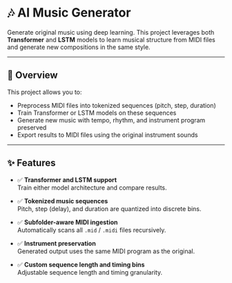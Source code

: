 # 🎶 AI Music Generator

Generate original music using deep learning. This project leverages both **Transformer** and **LSTM** models to learn musical structure from MIDI files and generate new compositions in the same style.

---

## 📌 Overview

This project allows you to:
- Preprocess MIDI files into tokenized sequences (pitch, step, duration)
- Train Transformer or LSTM models on these sequences
- Generate new music with tempo, rhythm, and instrument program preserved
- Export results to MIDI files using the original instrument sounds

---

## ✨ Features

- ✅ **Transformer and LSTM support**  
  Train either model architecture and compare results.

- ✅ **Tokenized music sequences**  
  Pitch, step (delay), and duration are quantized into discrete bins.

- ✅ **Subfolder-aware MIDI ingestion**  
  Automatically scans all `.mid` / `.midi` files recursively.

- ✅ **Instrument preservation**  
  Generated output uses the same MIDI program as the original.

- ✅ **Custom sequence length and timing bins**  
  Adjustable sequence length and timing granularity.

